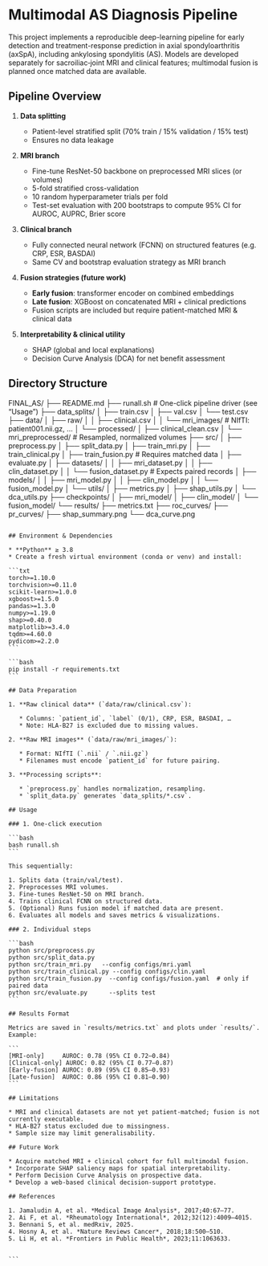 
# Multimodal AS Diagnosis Pipeline

This project implements a reproducible deep-learning pipeline for early detection and treatment-response prediction in axial spondyloarthritis (axSpA), including ankylosing spondylitis (AS). Models are developed separately for sacroiliac‐joint MRI and clinical features; multimodal fusion is planned once matched data are available.

## Pipeline Overview

1. **Data splitting**  
   - Patient-level stratified split (70% train / 15% validation / 15% test)  
   - Ensures no data leakage  

2. **MRI branch**  
   - Fine-tune ResNet-50 backbone on preprocessed MRI slices (or volumes)  
   - 5-fold stratified cross-validation  
   - 10 random hyperparameter trials per fold  
   - Test-set evaluation with 200 bootstraps to compute 95% CI for AUROC, AUPRC, Brier score  

3. **Clinical branch**  
   - Fully connected neural network (FCNN) on structured features (e.g. CRP, ESR, BASDAI)  
   - Same CV and bootstrap evaluation strategy as MRI branch  

4. **Fusion strategies (future work)**  
   - **Early fusion**: transformer encoder on combined embeddings  
   - **Late fusion**: XGBoost on concatenated MRI + clinical predictions  
   - Fusion scripts are included but require patient-matched MRI & clinical data  

5. **Interpretability & clinical utility**  
   - SHAP (global and local explanations)  
   - Decision Curve Analysis (DCA) for net benefit assessment  

## Directory Structure


FINAL_AS/
├── README.md
├── runall.sh                   # One-click pipeline driver (see “Usage”)
├── data_splits/
│   ├── train.csv
│   ├── val.csv
│   └── test.csv
├── data/
│   ├── raw/
│   │   ├── clinical.csv
│   │   └── mri_images/          # NIfTI: patient001.nii.gz, …
│   └── processed/
│       ├── clinical_clean.csv
│       └── mri_preprocessed/    # Resampled, normalized volumes
├── src/
│   ├── preprocess.py
│   ├── split_data.py
│   ├── train_mri.py
│   ├── train_clinical.py
│   ├── train_fusion.py         # Requires matched data
│   ├── evaluate.py
│   ├── datasets/
│   │   ├── mri_dataset.py
│   │   ├── clin_dataset.py
│   │   └── fusion_dataset.py    # Expects paired records
│   ├── models/
│   │   ├── mri_model.py
│   │   ├── clin_model.py
│   │   └── fusion_model.py
│   └── utils/
│       ├── metrics.py
│       ├── shap_utils.py
│       └── dca_utils.py
├── checkpoints/
│   ├── mri_model/
│   ├── clin_model/
│   └── fusion_model/
└── results/
    ├── metrics.txt
    ├── roc_curves/
    ├── pr_curves/
    ├── shap_summary.png
    └── dca_curve.png
````

## Environment & Dependencies

* **Python** ≥ 3.8
* Create a fresh virtual environment (conda or venv) and install:

```txt
torch>=1.10.0
torchvision>=0.11.0
scikit-learn>=1.0.0
xgboost>=1.5.0
pandas>=1.3.0
numpy>=1.19.0
shap>=0.40.0
matplotlib>=3.4.0
tqdm>=4.60.0
pydicom>=2.2.0
```

```bash
pip install -r requirements.txt
```

## Data Preparation

1. **Raw clinical data** (`data/raw/clinical.csv`):

   * Columns: `patient_id`, `label` (0/1), CRP, ESR, BASDAI, …
   * Note: HLA-B27 is excluded due to missing values.

2. **Raw MRI images** (`data/raw/mri_images/`):

   * Format: NIfTI (`.nii` / `.nii.gz`)
   * Filenames must encode `patient_id` for future pairing.

3. **Processing scripts**:

   * `preprocess.py` handles normalization, resampling.
   * `split_data.py` generates `data_splits/*.csv`.

## Usage

### 1. One-click execution

```bash
bash runall.sh
```

This sequentially:

1. Splits data (train/val/test).
2. Preprocesses MRI volumes.
3. Fine-tunes ResNet-50 on MRI branch.
4. Trains clinical FCNN on structured data.
5. (Optional) Runs fusion model if matched data are present.
6. Evaluates all models and saves metrics & visualizations.

### 2. Individual steps

```bash
python src/preprocess.py
python src/split_data.py
python src/train_mri.py   --config configs/mri.yaml
python src/train_clinical.py --config configs/clin.yaml
python src/train_fusion.py  --config configs/fusion.yaml  # only if paired data
python src/evaluate.py      --splits test
```

## Results Format

Metrics are saved in `results/metrics.txt` and plots under `results/`. Example:

```
[MRI-only]     AUROC: 0.78 (95% CI 0.72–0.84)
[Clinical-only] AUROC: 0.82 (95% CI 0.77–0.87)
[Early-fusion] AUROC: 0.89 (95% CI 0.85–0.93)
[Late-fusion]  AUROC: 0.86 (95% CI 0.81–0.90)
```

## Limitations

* MRI and clinical datasets are not yet patient-matched; fusion is not currently executable.
* HLA-B27 status excluded due to missingness.
* Sample size may limit generalisability.

## Future Work

* Acquire matched MRI + clinical cohort for full multimodal fusion.
* Incorporate SHAP saliency maps for spatial interpretability.
* Perform Decision Curve Analysis on prospective data.
* Develop a web-based clinical decision-support prototype.

## References

1. Jamaludin A, et al. *Medical Image Analysis*, 2017;40:67–77.
2. Ai F, et al. *Rheumatology International*, 2012;32(12):4009–4015.
3. Bennani S, et al. medRxiv, 2025.
4. Hosny A, et al. *Nature Reviews Cancer*, 2018;18:500–510.
5. Li H, et al. *Frontiers in Public Health*, 2023;11:1063633.


```

